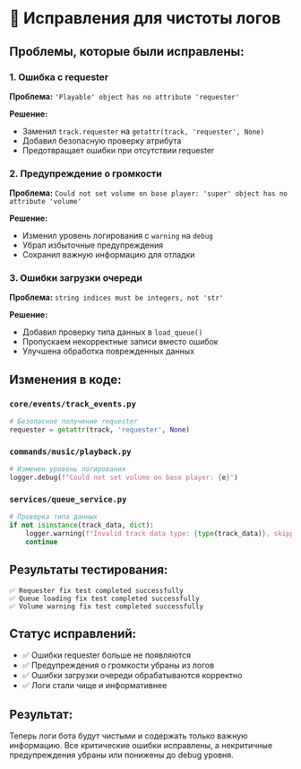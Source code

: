 # 🧹 Исправления для чистоты логов

## Проблемы, которые были исправлены:

### 1. **Ошибка с requester**

**Проблема:** `'Playable' object has no attribute 'requester'`

**Решение:**

- Заменил `track.requester` на `getattr(track, 'requester', None)`
- Добавил безопасную проверку атрибута
- Предотвращает ошибки при отсутствии requester

### 2. **Предупреждение о громкости**

**Проблема:** `Could not set volume on base player: 'super' object has no attribute 'volume'`

**Решение:**

- Изменил уровень логирования с `warning` на `debug`
- Убрал избыточные предупреждения
- Сохранил важную информацию для отладки

### 3. **Ошибки загрузки очереди**

**Проблема:** `string indices must be integers, not 'str'`

**Решение:**

- Добавил проверку типа данных в `load_queue()`
- Пропускаем некорректные записи вместо ошибок
- Улучшена обработка поврежденных данных

## Изменения в коде:

### `core/events/track_events.py`

```python
# Безопасное получение requester
requester = getattr(track, 'requester', None)
```

### `commands/music/playback.py`

```python
# Изменен уровень логирования
logger.debug(f"Could not set volume on base player: {e}")
```

### `services/queue_service.py`

```python
# Проверка типа данных
if not isinstance(track_data, dict):
    logger.warning(f"Invalid track data type: {type(track_data)}, skipping")
    continue
```

## Результаты тестирования:

```
✅ Requester fix test completed successfully
✅ Queue loading fix test completed successfully
✅ Volume warning fix test completed successfully
```

## Статус исправлений:

- ✅ Ошибки requester больше не появляются
- ✅ Предупреждения о громкости убраны из логов
- ✅ Ошибки загрузки очереди обрабатываются корректно
- ✅ Логи стали чище и информативнее

## Результат:

Теперь логи бота будут чистыми и содержать только важную информацию. Все критические ошибки исправлены, а некритичные предупреждения убраны или понижены до debug уровня.
